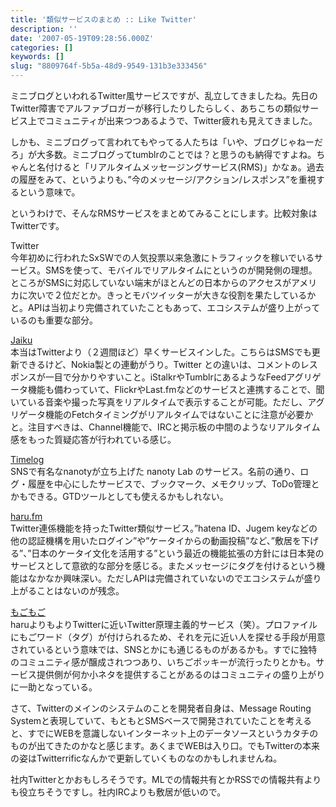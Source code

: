 ```yaml
---
title: '類似サービスのまとめ :: Like Twitter'
description: ''
date: '2007-05-19T09:28:56.000Z'
categories: []
keywords: []
slug: "8809764f-5b5a-48d9-9549-131b3e333456"
---
```

ミニブログといわれるTwitter風サービスですが、乱立してきましたね。先日のTwitter障害でアルファブロガーが移行したりしたらしく、あちこちの類似サービス上でコミュニティが出来つつあるようで、Twitter疲れも見えてきました。

しかも、ミニブログって言われてもやってる人たちは「いや、ブログじゃねーだろ」が大多数。ミニブログってtumblrのことでは？と思うのも納得ですよね。ちゃんと名付けると「リアルタイムメッセージングサービス(RMS)」かなぁ。過去の履歴をみて、というよりも、”今のメッセージ/アクション/レスポンス”を重視するという意味で。

というわけで、そんなRMSサービスをまとめてみることにします。比較対象はTwitterです。

Twitter  
今年初めに行われたSxSWでの人気投票以来急激にトラフィックを稼いでいるサービス。SMSを使って、モバイルでリアルタイムにというのが開発側の理想。ところがSMSに対応していない端末がほとんどの日本からのアクセスがアメリカに次いで２位だとか。きっとモバツイッターが大きな役割を果たしているかと。APIは当初より完備されていたこともあって、エコシステムが盛り上がっているのも重要な部分。

[Jaiku](http://jaiku.com/)  
本当はTwitterより（２週間ほど）早くサービスインした。こちらはSMSでも更新できるけど、Nokia製との連動がうり。Twitter との違いは、コメントのレスポンスが一目で分かりやすいこと。iStalkrやTumblrにあるようなFeedアグリゲータ機能も備わっていて、FlickrやLast.fmなどのサービスと連携することで、聞いている音楽や撮った写真をリアルタイムで表示することが可能。ただし、アグリゲータ機能のFetchタイミングがリアルタイムではないことに注意が必要かと。注目すべきは、Channel機能で、IRCと掲示板の中間のようなリアルタイム感をもった質疑応答が行われている感じ。

[Timelog](http://timelog.jp/)  
SNSで有名なnanotyが立ち上げた nanoty Lab のサービス。名前の通り、ログ・履歴を中心にしたサービスで、ブックマーク、メモクリップ、ToDo管理とかもできる。GTDツールとしても使えるかもしれない。

[haru.fm](http://haru.fm/)  
Twitter連係機能を持ったTwitter類似サービス。”hatena ID、Jugem keyなどの他の認証機構を用いたログイン”や”ケータイからの動画投稿”など、”敷居を下げる”、”日本のケータイ文化を活用する”という最近の機能拡張の方針には日本発のサービスとして意欲的な部分を感じる。またメッセージにタグを付けるという機能はなかなか興味深い。ただしAPIは完備されていないのでエコシステムが盛り上がることはないのが残念。

[もごもご](http://mogo2.jp/)  
haruよりもよりTwitterに近いTwitter原理主義的サービス（笑）。プロファイルにもごワード（タグ）が付けられるため、それを元に近い人を探せる手段が用意されているという意味では、SNSとかにも通じるものがあるかも。すでに独特のコミュニティ感が醸成されつつあり、いちごポッキーが流行ったりとかも。サービス提供側が何か小ネタを提供することがあるのはコミュニティの盛り上がりに一助となっている。

さて、Twitterのメインのシステムのことを開発者自身は、Message Routing Systemと表現していて、もともとSMSベースで開発されていたことを考えると、すでにWEBを意識しないインターネット上のデータソースというカタチのものが出てきたのかなと感じます。あくまでWEBは入り口。でもTwitterの本来の姿はTwitterrificなんかで更新していくものなのかもしれませんね。

社内Twitterとかおもしろそうです。MLでの情報共有とかRSSでの情報共有よりも役立ちそうですし。社内IRCよりも敷居が低いので。